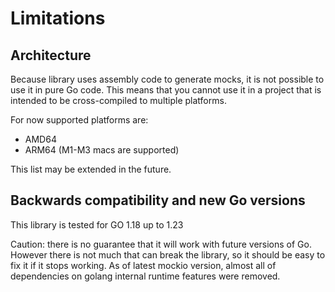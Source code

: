 # Limitations

## Architecture

Because library uses assembly code to generate mocks, it is not possible to use it in pure Go code. 
This means that you cannot use it in a project that is intended to be cross-compiled to multiple platforms.

For now supported platforms are:

- AMD64
- ARM64 (M1-M3 macs are supported)

This list may be extended in the future.

## Backwards compatibility and new Go versions

This library is tested for GO 1.18 up to 1.23

Caution: there is no guarantee that it will work with future versions of Go. 
However there is not much that can break the library, so it should be easy to fix it if it stops working. As of latest mockio version, almost all of dependencies on golang internal runtime features were removed.
